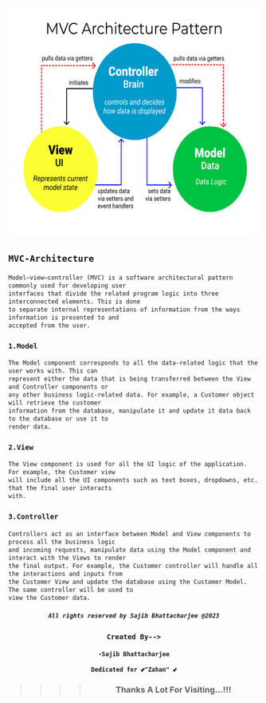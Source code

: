 
<p align="center">
  <img src="images/mvc.png" alt="MVC-Title Image" title=" MVC logo image" width="100%" height="460"/>
</p>


## `MVC-Architecture`
```Node
Model–view–controller (MVC) is a software architectural pattern commonly used for developing user
interfaces that divide the related program logic into three interconnected elements. This is done
to separate internal representations of information from the ways information is presented to and
accepted from the user. 
```


### `1.Model`
```Node
The Model component corresponds to all the data-related logic that the user works with. This can
represent either the data that is being transferred between the View and Controller components or
any other business logic-related data. For example, a Customer object will retrieve the customer 
information from the database, manipulate it and update it data back to the database or use it to 
render data.
```

### `2.View`
```Node
The View component is used for all the UI logic of the application. For example, the Customer view 
will include all the UI components such as text boxes, dropdowns, etc. that the final user interacts
with.
```

### `3.Controller`
```Node
Controllers act as an interface between Model and View components to process all the business logic 
and incoming requests, manipulate data using the Model component and interact with the Views to render 
the final output. For example, the Customer controller will handle all the interactions and inputs from
the Customer View and update the database using the Customer Model. The same controller will be used to
view the Customer data.
```



<div align="center">

##### ` All rights reserved by Sajib Bhattacharjee @2023 `

### `Created By-->`

**`-Sajib Bhattacharjee`**

**`Dedicated for 💕"Zahan" 💕`**

> > > >  ### Thanks A Lot For Visiting...!!!  

</div>
